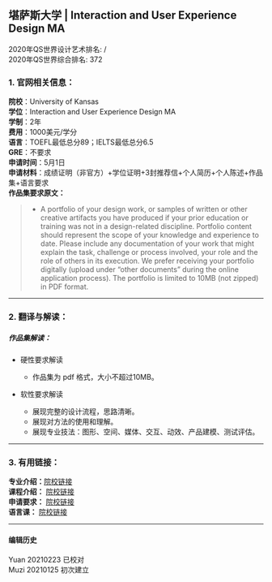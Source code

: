 ## 堪萨斯大学 | Interaction and User Experience Design MA
2020年QS世界设计艺术排名: /  
2020年QS世界综合排名: 372  

### 1. 官网相关信息：  

**院校**：University of Kansas  
**学位**：Interaction and User Experience Design MA  
**学制**：2年  
**费用**：1000美元/学分  
**语言**：TOEFL最低总分89；IELTS最低总分6.5  
**GRE**：不要求  
**申请时间**：5月1日  
**申请材料**：成绩证明（非官方）+学位证明+3封推荐信+个人简历+个人陈述+作品集+语言要求  
**作品集要求原文：**

> - A portfolio of your design work, or samples of written or other creative artifacts you have produced if your prior education or training was not in a design-related discipline. Portfolio content should represent the scope of your knowledge and experience to date. Please include any documentation of your work that might explain the task, challenge or process involved, your role and the role of others in its execution. We prefer receiving your portfolio digitally (upload under “other documents” during the online application process). The portfolio is limited to 10MB (not zipped) in PDF format.

---

### 2. 翻译与解读：

##### 作品集解读：
- 硬性要求解读  
  - 作品集为 pdf 格式，大小不超过10MB。  

- 软性要求解读  
  - 展现完整的设计流程，思路清晰。  
  - 展现对方法的使用和理解。  
  - 展现专业技法：图形、空间、媒体、交互、动效、产品建模、测试评估。  



---

### 3. 有用链接：

**专业介绍：**[院校链接](http://design.ku.edu/ma-interaction-design)  
**课程介绍：** [院校链接](http://design.ku.edu/ma-interaction-design-degree-requirement)  
**申请要求：** [院校链接](http://design.ku.edu/apply%20to%20the%20ma)  
**语言课：** [院校链接](http://graduate.ku.edu/english-proficiency-requirements)  

---


#### 编辑历史
Yuan 20210223 已校对  
Muzi 20210125 初次建立
